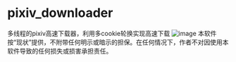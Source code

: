 # pixiv_downloader
多线程的pixiv高速下载器，利用多cookie轮换实现高速下载
![image](https://github.com/user-attachments/assets/efb1ff9a-5b52-4ba8-9ac3-4044727a10f1)
本软件按“现状”提供，不附带任何明示或暗示的担保。在任何情况下，作者不对因使用本软件导致的任何损失或损害承担责任。
